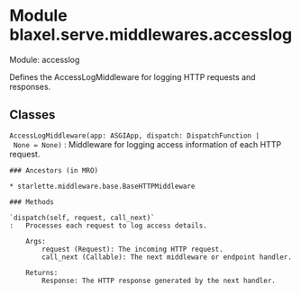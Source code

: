 Module blaxel.serve.middlewares.accesslog
=========================================
Module: accesslog

Defines the AccessLogMiddleware for logging HTTP requests and responses.

Classes
-------

`AccessLogMiddleware(app: ASGIApp, dispatch: DispatchFunction | None = None)`
:   Middleware for logging access information of each HTTP request.

    ### Ancestors (in MRO)

    * starlette.middleware.base.BaseHTTPMiddleware

    ### Methods

    `dispatch(self, request, call_next)`
    :   Processes each request to log access details.
        
        Args:
            request (Request): The incoming HTTP request.
            call_next (Callable): The next middleware or endpoint handler.
        
        Returns:
            Response: The HTTP response generated by the next handler.